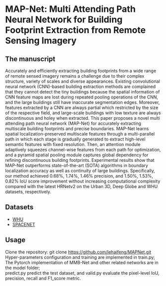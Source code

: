 # MAP-Net: Multi Attending Path Neural Network for Building Footprint Extraction from Remote Sensing Imagery
## The manuscript
 Accurately and efficiently extracting building footprints from a wide range of remote sensed imagery remains a challenge due to their complex structure, variety of scales and diverse appearances. Existing convolutional neural network (CNN)-based building extraction methods are complained that they cannot detect the tiny buildings because the spatial information of CNN feature maps are lost during repeated pooling operations of the CNN, and the large buildings still have inaccurate segmentation edges. Moreover, features extracted by a CNN are always partial which restricted by the size of the respective field, and large-scale buildings with low texture are always discontinuous and holey when extracted. This paper proposes a novel multi attending path neural network (MAP-Net) for accurately extracting multiscale building footprints and precise boundaries. MAP-Net learns spatial localization-preserved multiscale features through a multi-parallel path in which each stage is gradually generated to extract high-level semantic features with fixed resolution. Then, an attention module adaptively squeezes channel-wise features from each path for optimization, and a pyramid spatial pooling module captures global dependency for refining discontinuous building footprints. Experimental results show that MAP-Net outperforms state-of-the-art (SOTA) algorithms in boundary localization accuracy as well as continuity of large buildings. Specifically, our method achieved 0.68%, 1.74%, 1.46% precision, and 1.50%, 1.53%, 0.82% IoU score improvement without increasing computational complexity compared with the latest HRNetv2 on the Urban 3D, Deep Globe and WHU datasets, respectively.
## Datasets
 * [WHU](http://study.rsgis.whu.edu.cn/pages/download/building_dataset.html "WHU")
 * [SPACENET](https://spacenet.ai/spacenet-buildings-dataset-v2/ "SPACENET")
## Usage
 Clone the repository: git clone https://github.com/lehaifeng/MAPNet.git  
  Hyper-parameters configuration and training are implemented in train.py;  
  The Pytorch implementation of MMB-Net and other related networks are in the model folder;  
  predict.py predict the test dataset, and valid.py evaluate the pixel-level IoU, precision, recall and F1_score metric.  
